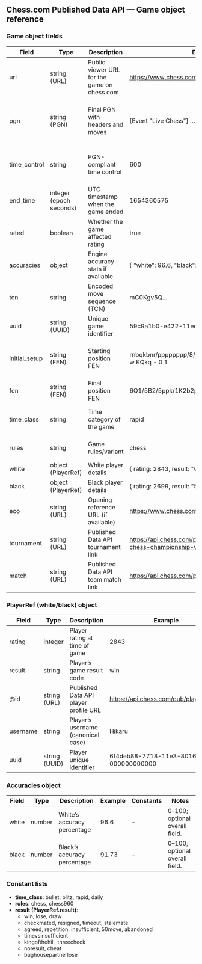 ## Chess.com Published Data API — Game object reference

### Game object fields
| Field | Type | Description | Example | Constants | Notes |
|---|---|---|---|---|---|
| url | string (URL) | Public viewer URL for the game on chess.com | https://www.chess.com/game/live/48100136511 | - | Viewer link, not a Published Data API URL. |
| pgn | string (PGN) | Final PGN with headers and moves | [Event "Live Chess"] … | - | Includes headers like Event, Site, Date, TimeControl, ECO, Termination, Link; may include a Tournament link. |
| time_control | string | PGN-compliant time control | 600 | - | Either total seconds (e.g., 600) or base+increment (e.g., 180+2, 600+0). |
| end_time | integer (epoch seconds) | UTC timestamp when the game ended | 1654360575 | - | Unix epoch seconds. |
| rated | boolean | Whether the game affected rating | true | true, false | - |
| accuracies | object | Engine accuracy stats if available | { "white": 96.6, "black": 91.73 } | - | Optional; may be absent. Values are percentages 0–100. |
| tcn | string | Encoded move sequence (TCN) | mC0Kgv5Q… | - | Optional compact encoding used internally. |
| uuid | string (UUID) | Unique game identifier | 59c9a1b0-e422-11ec-85a4-78ac4409ff3c | - | Often present. |
| initial_setup | string (FEN) | Starting position FEN | rnbqkbnr/pppppppp/8/8/8/8/PPPPPPPP/RNBQKBNR w KQkq - 0 1 | - | For Chess960/variants, this differs from the standard initial FEN. |
| fen | string (FEN) | Final position FEN | 6Q1/5B2/5ppk/1K2b2p/3qP3/7P/2q3P1/1r6 w - - | - | Ending position of the game. |
| time_class | string | Time category of the game | rapid | bullet, blitz, rapid, daily | Derived from time control; daily = correspondence. |
| rules | string | Game rules/variant | chess | chess, chess960 | Most archives are chess or chess960. |
| white | object (PlayerRef) | White player details | { rating: 2843, result: "win", … } | - | See PlayerRef below. |
| black | object (PlayerRef) | Black player details | { rating: 2699, result: "50move", … } | - | See PlayerRef below. |
| eco | string (URL) | Opening reference URL (if available) | https://www.chess.com/openings/Reti-Opening... | - | Points to chess.com Opening Explorer; optional. |
| tournament | string (URL) | Published Data API tournament link | https://api.chess.com/pub/tournament/rapid-chess-championship-week-17-3178635 | - | Optional; present if part of a tournament. |
| match | string (URL) | Published Data API team match link | https://api.chess.com/pub/match/{id} | - | Optional; present for team matches. |

### PlayerRef (white/black) object
| Field | Type | Description | Example | Constants | Notes |
|---|---|---|---|---|---|
| rating | integer | Player rating at time of game | 2843 | - | Pool-specific rating (e.g., rapid/blitz/bullet). |
| result | string | Player’s game result code | win | See list below | Perspective of the given player. |
| @id | string (URL) | Published Data API player profile URL | https://api.chess.com/pub/player/hikaru | - | Use to fetch player profile. |
| username | string | Player’s username (canonical case) | Hikaru | - | Case-insensitive in URLs; responses show canonical casing. |
| uuid | string (UUID) | Player unique identifier | 6f4deb88-7718-11e3-8016-000000000000 | - | Stable member ID. |

### Accuracies object
| Field | Type | Description | Example | Constants | Notes |
|---|---|---|---|---|---|
| white | number | White’s accuracy percentage | 96.6 | - | 0–100; optional overall field. |
| black | number | Black’s accuracy percentage | 91.73 | - | 0–100; optional overall field. |

### Constant lists
- **time_class**: bullet, blitz, rapid, daily
- **rules**: chess, chess960
- **result (PlayerRef.result)**:
  - win, lose, draw
  - checkmated, resigned, timeout, stalemate
  - agreed, repetition, insufficient, 50move, abandoned
  - timevsinsufficient
  - kingofthehill, threecheck
  - noresult, cheat
  - bughousepartnerlose

